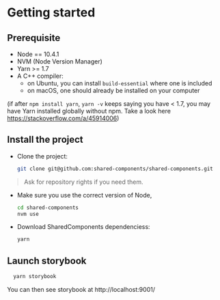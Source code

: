 # Getting started

## Prerequisite

- Node == 10.4.1
- NVM (Node Version Manager)
- Yarn >= 1.7
- A C++ compiler:
  - on Ubuntu, you can install `build-essential` where one is included
  - on macOS, one should already be installed on your computer

(if after `npm install yarn`, `yarn -v` keeps saying you have < 1.7, you may have Yarn installed globally without npm. Take a look here https://stackoverflow.com/a/45914006)

## Install the project

- Clone the project:

  ```bash
  git clone git@github.com:shared-components/shared-components.git
  ```

> Ask for repository rights if you need them.

- Make sure you use the correct version of Node,

  ```bash
  cd shared-components
  nvm use
  ```

- Download SharedComponents dependenciess:
  ```bash
  yarn
  ```

## Launch storybook

```bash
  yarn storybook
```

You can then see storybook at http://localhost:9001/
